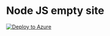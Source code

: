 # Node JS empty site
[![Deploy to Azure](http://azuredeploy.net/deploybutton.png)](https://azuredeploy.net/)
